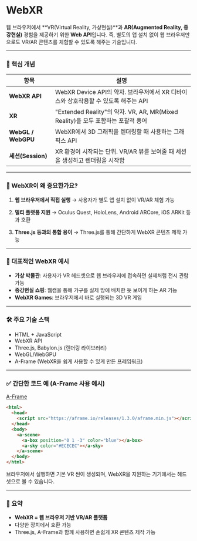 
# **WebXR**
웹 브라우저에서 \*\*VR(Virtual Reality, 가상현실)\*\*과 **AR(Augmented Reality, 증강현실)** 경험을 제공하기 위한 **Web API**입니다. 
즉, 별도의 앱 설치 없이 웹 브라우저만으로도 VR/AR 콘텐츠를 체험할 수 있도록 해주는 기술입니다.

---

### 🔧 핵심 개념

| 항목                 | 설명                                                                |
| ------------------ | ----------------------------------------------------------------- |
| **WebXR API**      | WebXR Device API의 약자. 브라우저에서 XR 디바이스와 상호작용할 수 있도록 해주는 API         |
| **XR**             | "Extended Reality"의 약자. VR, AR, MR(Mixed Reality)을 모두 포함하는 포괄적 용어 |
| **WebGL / WebGPU** | WebXR에서 3D 그래픽을 렌더링할 때 사용하는 그래픽스 API                              |
| **세션(Session)**    | XR 환경이 시작되는 단위. VR/AR 뷰를 보여줄 때 세션을 생성하고 렌더링을 시작함                  |

---

### 🧠 WebXR이 왜 중요한가요?

1. **웹 브라우저에서 직접 실행**
   → 사용자가 별도 앱 설치 없이 VR/AR 체험 가능

2. **멀티 플랫폼 지원**
   → Oculus Quest, HoloLens, Android ARCore, iOS ARKit 등과 호환

3. **Three.js 등과의 통합 용이**
   → Three.js를 통해 간단하게 WebXR 콘텐츠 제작 가능

---

### 📱 대표적인 WebXR 예시

* **가상 박물관**: 사용자가 VR 헤드셋으로 웹 브라우저에 접속하면 실제처럼 전시 관람 가능
* **증강현실 쇼핑**: 웹캠을 통해 가구를 실제 방에 배치한 듯 보이게 하는 AR 기능
* **WebXR Games**: 브라우저에서 바로 실행되는 3D VR 게임

---

### 🛠️ 주요 기술 스택

* HTML + JavaScript
* WebXR API
* Three.js, Babylon.js (렌더링 라이브러리)
* WebGL/WebGPU
* A-Frame (WebXR을 쉽게 사용할 수 있게 만든 프레임워크)

---

### ✅ 간단한 코드 예 (A-Frame 사용 예시)

[A-Frame](https://aframe.io/examples/showcase/responsiveui/)

```html
<html>
  <head>
    <script src="https://aframe.io/releases/1.3.0/aframe.min.js"></script>
  </head>
  <body>
    <a-scene>
      <a-box position="0 1 -3" color="blue"></a-box>
      <a-sky color="#ECECEC"></a-sky>
    </a-scene>
  </body>
</html>
```

브라우저에서 실행하면 기본 VR 씬이 생성되며, WebXR을 지원하는 기기에서는 헤드셋으로 볼 수 있습니다.

---

### 📌 요약

* **WebXR = 웹 브라우저 기반 VR/AR 플랫폼**
* 다양한 장치에서 호환 가능
* Three.js, A-Frame과 함께 사용하면 손쉽게 XR 콘텐츠 제작 가능
